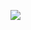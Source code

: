 <a href="https://neostetic.github.io"><img src="https://user-images.githubusercontent.com/83291717/194100137-8bee123f-69ff-446b-90ba-431766c1ac5b.png"></a>
